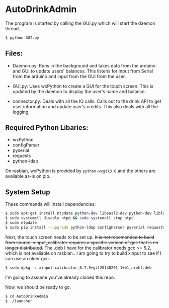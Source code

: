 AutoDrinkAdmin
==============

The program is started by calling the GUI.py which will start the daemon thread.

``` bash
$ python GUI.py
```

## Files:
- Daemon.py: Runs in the background and takes data from the arduino and GUI to update users' 
balances. This listens for input from Serial from the arduino and input from 
the GUI from the user. 

- GUI.py: Uses wxPython to create a GUI for the touch screen. This is updated by the daemon
to display the user's name and balance.

- connector.py:	Deals with all the IO calls. Calls out to the drink API to get user
information and update user's credits. This also deals with all the logging.


## Required Python Libaries:
- wxPython
- configParser
- pyserial 
- requests
- python-ldap

On rasbian, wxPython is provided by `python-wxgtk3.0` and the others are avaliable as-is on pip.

## System Setup

These commands will install dependencies:
``` bash
$ sudo apt-get install ntpdate python-dev libsasl2-dev python-dev libldap2-dev libssl-dev python-wxgtk3.0
$ sudo svstemctl disable ntpd && sudo systemctl stop ntpd
$ sudo ntpdate 
$ sudo pip install --upgrade python-ldap configParser pyserial requests
```

Next, the touch screen needs to be set up. ~~It is not recomended to build from source. xinput_calibrator requires a specific version of gcc that is no longer distributed.~~ The .deb I have for the calibrator needs gcc >= 5.2, which is not avaliable on rasbian.. I am going to try to build xinput to see if I can use an older gcc.

```bash
$ sudo dpkg -i xinput-calibrator_0.7.5+git20140201-1+b1_armhf.deb
```
I'm going to assume you've already cloned this repo.

Now, we should be ready to go.
``` bash
$ cd AutoDrinkAdmin
$ ./launcher
```

